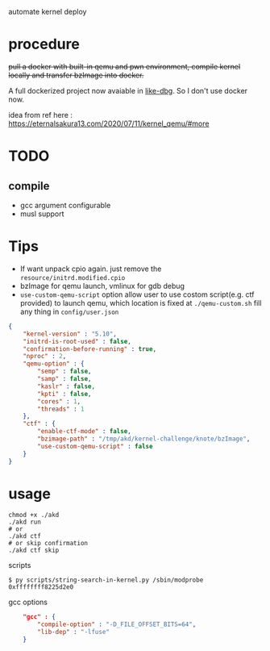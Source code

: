 automate kernel deploy

# procedure

~~pull a docker with built-in qemu and pwn environment, compile kernel locally and transfer bzImage into docker.~~

A full dockerized project now avaiable in [like-dbg](https://github.com/0xricksanchez/like-dbg). So I don't use docker now.

idea from ref here : https://eternalsakura13.com/2020/07/11/kernel_qemu/#more


# TODO
## compile
- gcc argument configurable
- musl support

# Tips
- If want unpack cpio again. just remove the `resource/initrd.modified.cpio`
- bzImage for qemu launch, vmlinux for gdb debug
- `use-custom-qemu-script` option allow user to use costom script(e.g. ctf provided) to launch qemu, which location is fixed at `./qemu-custom.sh`
fill any thing in `config/user.json`
```json
{
    "kernel-version" : "5.10",
    "initrd-is-root-used" : false,
    "confirmation-before-running" : true,
    "nproc" : 2,
    "qemu-option" : {
        "semp" : false,
        "samp" : false,
        "kaslr" : false,
        "kpti" : false,
        "cores" : 1,
        "threads" : 1
    },
    "ctf" : {
        "enable-ctf-mode" : false,
        "bzimage-path" : "/tmp/akd/kernel-challenge/knote/bzImage",
        "use-custom-qemu-script" : false
    }
}
```

# usage
```shell
chmod +x ./akd
./akd run
# or
./akd ctf
# or skip confirmation
./akd ctf skip
```

scripts
```shell
$ py scripts/string-search-in-kernel.py /sbin/modprobe
0xffffffff8225d2e0
```

gcc options
```json
    "gcc" : {
        "compile-option" : "-D_FILE_OFFSET_BITS=64",
        "lib-dep" : "-lfuse"
    }
```
